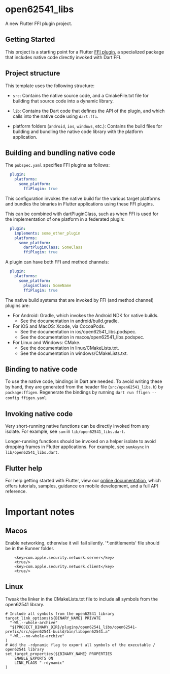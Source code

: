 # open62541_libs

A new Flutter FFI plugin project.

## Getting Started

This project is a starting point for a Flutter
[FFI plugin](https://flutter.dev/to/ffi-package),
a specialized package that includes native code directly invoked with Dart FFI.

## Project structure

This template uses the following structure:

* `src`: Contains the native source code, and a CmakeFile.txt file for building
  that source code into a dynamic library.

* `lib`: Contains the Dart code that defines the API of the plugin, and which
  calls into the native code using `dart:ffi`.

* platform folders (`android`, `ios`, `windows`, etc.): Contains the build files
  for building and bundling the native code library with the platform application.

## Building and bundling native code

The `pubspec.yaml` specifies FFI plugins as follows:

```yaml
  plugin:
    platforms:
      some_platform:
        ffiPlugin: true
```

This configuration invokes the native build for the various target platforms
and bundles the binaries in Flutter applications using these FFI plugins.

This can be combined with dartPluginClass, such as when FFI is used for the
implementation of one platform in a federated plugin:

```yaml
  plugin:
    implements: some_other_plugin
    platforms:
      some_platform:
        dartPluginClass: SomeClass
        ffiPlugin: true
```

A plugin can have both FFI and method channels:

```yaml
  plugin:
    platforms:
      some_platform:
        pluginClass: SomeName
        ffiPlugin: true
```

The native build systems that are invoked by FFI (and method channel) plugins are:

* For Android: Gradle, which invokes the Android NDK for native builds.
  * See the documentation in android/build.gradle.
* For iOS and MacOS: Xcode, via CocoaPods.
  * See the documentation in ios/open62541_libs.podspec.
  * See the documentation in macos/open62541_libs.podspec.
* For Linux and Windows: CMake.
  * See the documentation in linux/CMakeLists.txt.
  * See the documentation in windows/CMakeLists.txt.

## Binding to native code

To use the native code, bindings in Dart are needed.
To avoid writing these by hand, they are generated from the header file
(`src/open62541_libs.h`) by `package:ffigen`.
Regenerate the bindings by running `dart run ffigen --config ffigen.yaml`.

## Invoking native code

Very short-running native functions can be directly invoked from any isolate.
For example, see `sum` in `lib/open62541_libs.dart`.

Longer-running functions should be invoked on a helper isolate to avoid
dropping frames in Flutter applications.
For example, see `sumAsync` in `lib/open62541_libs.dart`.

## Flutter help

For help getting started with Flutter, view our
[online documentation](https://docs.flutter.dev), which offers tutorials,
samples, guidance on mobile development, and a full API reference.

# Important notes

## Macos

Enable networking, otherwise it will fail silently.
'*.entitlements' file should be in the Runner folder.

```
	<key>com.apple.security.network.server</key>
	<true/>
	<key>com.apple.security.network.client</key>
	<true/>
```

## Linux

Tweak the linker in the CMakeLists.txt file to include all symbols from the open62541 library.

```
# Include all symbols from the open62541 library
target_link_options(${BINARY_NAME} PRIVATE 
  "-Wl,--whole-archive" 
  "${PROJECT_BINARY_DIR}/plugins/open62541_libs/open62541-prefix/src/open62541-build/bin/libopen62541.a"
  "-Wl,--no-whole-archive"
)
# Add the -rdynamic flag to export all symbols of the executable / open62541 library
set_target_properties(${BINARY_NAME} PROPERTIES
    ENABLE_EXPORTS ON
    LINK_FLAGS "-rdynamic"
)
```